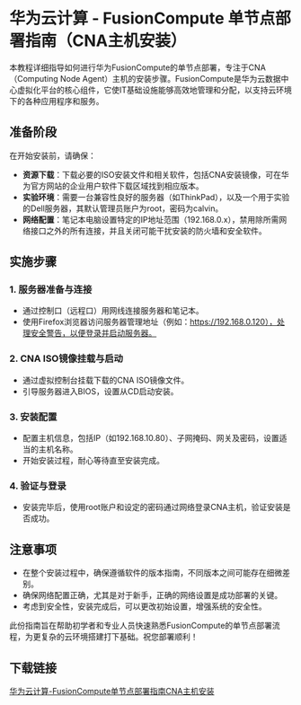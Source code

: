 # 华为云计算 - FusionCompute 单节点部署指南（CNA主机安装）

本教程详细指导如何进行华为FusionCompute的单节点部署，专注于CNA（Computing Node Agent）主机的安装步骤。FusionCompute是华为云数据中心虚拟化平台的核心组件，它使IT基础设施能够高效地管理和分配，以支持云环境下的各种应用程序和服务。

## 准备阶段

在开始安装前，请确保：

- **资源下载**：下载必要的ISO安装文件和相关软件，包括CNA安装镜像，可在华为官方网站的企业用户软件下载区域找到相应版本。
- **实验环境**：需要一台兼容性良好的服务器（如ThinkPad），以及一个用于实验的Dell服务器，其默认管理员账户为root，密码为calvin。
- **网络配置**：笔记本电脑设置特定的IP地址范围（192.168.0.x），禁用除所需网络接口之外的所有连接，并且关闭可能干扰安装的防火墙和安全软件。

## 实施步骤

### 1. **服务器准备与连接**

- 通过控制口（远程口）用网线连接服务器和笔记本。
- 使用Firefox浏览器访问服务器管理地址（例如：https://192.168.0.120），处理安全警告，以便登录并启动服务器。

### 2. **CNA ISO镜像挂载与启动**

- 通过虚拟控制台挂载下载的CNA ISO镜像文件。
- 引导服务器进入BIOS，设置从CD启动安装。

### 3. **安装配置**

- 配置主机信息，包括IP（如192.168.10.80）、子网掩码、网关及密码，设置适当的主机名称。
- 开始安装过程，耐心等待直至安装完成。

### 4. **验证与登录**

- 安装完毕后，使用root账户和设定的密码通过网络登录CNA主机，验证安装是否成功。

## 注意事项

- 在整个安装过程中，确保遵循软件的版本指南，不同版本之间可能存在细微差别。
- 确保网络配置正确，尤其是对于新手，正确的网络设置是成功部署的关键。
- 考虑到安全性，安装完成后，可以更改初始设置，增强系统的安全性。

此份指南旨在帮助初学者和专业人员快速熟悉FusionCompute的单节点部署流程，为更复杂的云环境搭建打下基础。祝您部署顺利！

## 下载链接

[华为云计算-FusionCompute单节点部署指南CNA主机安装](https://pan.quark.cn/s/e94eed5ea844)